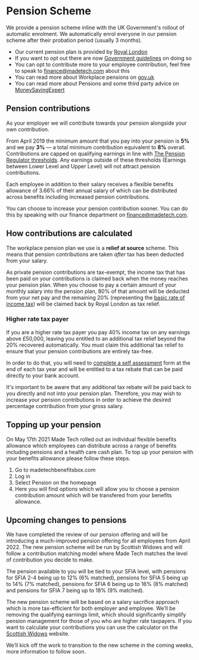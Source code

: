 # Pension Scheme

We provide a pension scheme inline with the UK Government's rollout of automatic enrolment. We automatically enrol everyone in our pension scheme after their probation period (usually 3 months).

- Our current pension plan is provided by [Royal London](https://www.royallondon.com/)
- If you want to opt out there are now [Government guidelines](https://www.gov.uk/workplace-pensions/if-you-want-to-leave-your-workplace-pension-scheme) on doing so
- You can opt to contribute more to your employee contribution, feel free to speak to finance@madetech.com about this
- You can read more about Workplace pensions on [gov.uk](https://www.gov.uk/workplace-pensions/about-workplace-pensions)
- You can read more about Pensions and some third party advice on [MoneySavingExpert](http://www.moneysavingexpert.com/savings/discount-pensions)

## Pension contributions

As your employer we will contribute towards your pension alongside your own contribution. 

From April 2019 the minimum amount that you pay into your pension is **5%** and we pay **3%** — a total minimum contribution equivalent to **8%** overall. Contributions are capped on qualifying earnings in line with [The Pension Regulator thresholds](https://www.thepensionsregulator.gov.uk/en/business-advisers/automatic-enrolment-guide-for-business-advisers/9-knowing-your-clients-ongoing-duties/automatic-enrolment-earnings-threshold). Any earnings outside of these thresholds (Earnings between Lower Level and Upper Level) will not attract pension contributions. 

Each employee in addition to their salary receives a flexible benefits allowance of 3.66% of their annual salary of which can be distributed across benefits including increased pension contributions.

You can choose to increase your pension contribution sooner. You can do this by speaking with our finance department on finance@madetech.com.

## How contributions are calculated

The workplace pension plan we use is a **relief at source** scheme. This means that pension contributions are taken _after_ tax has been deducted from your salary. 

As private pension contributions are tax-exempt, the income tax that has been paid on your contributions is claimed back when the money reaches your pension plan. When you choose to pay a certain amount of your monthly salary into the pension plan, 80% of that amount will be deducted from your net pay and the remaining 20% (representing the [basic rate of income tax](https://www.gov.uk/income-tax-rates)) will be claimed back by Royal London as tax relief.

### Higher rate tax payer

If you are a higher rate tax payer you pay 40% income tax on any earnings above £50,000, leaving you entitled to an additional tax relief beyond the 20% recovered automatically. You must claim this additional tax relief to ensure that your pension contributions are entirely tax-free.

In order to do that, you will need to [complete a self assessment](https://www.gov.uk/tax-on-your-private-pension/pension-tax-relief#when-you-have-to-claim-tax-relief) form at the end of each tax year and will be entitled to a tax rebate that can be paid directly to your bank account.

It's important to be aware that any additional tax rebate will be paid back to you directly and not into your pension plan. Therefore, you may wish to increase your pension contributions in order to achieve the desired percentage contribution from your gross salary.

## Topping up your pension

On May 17th 2021 Made Tech rolled out an individual flexible benefits allowance which employees can distribute across a range of benefits including pensions and a health care cash plan. To top up your pension with your benefits allowance please follow these steps.

1. Go to madetechbenefitsbox.com
2. Log in
3. Select Pension on the homepage
4. Here you will find options which will allow you to choose a pension contribution amount which will be transfered from your benefits allowance.

## Upcoming changes to pensions 

We have completed the review of our pension offering and will be introducing a much-improved pension offering for all employees from April 2022. The new pension scheme will be run by Scottish Widows and will follow a contribution matching model where Made Tech matches the level of contribution you decide to make. 

The pension available to you will be tied to your SFIA level, with pensions for SFIA 2-4 being up to 12% (6% matched), pensions for SFIA 5 being up to 14% (7% matched), pensions for SFIA 6 being up to 16% (8% matched) and pensions for SFIA 7 being up to 18% (9% matched). 

The new pension scheme will be based on a salary sacrifice approach which is more tax-efficient for both employer and employee. We’ll be removing the qualifying earnings limit, which should significantly simplify pension management for those of you who are higher rate taxpayers. If you want to calculate your contributions you can use the calculator on the [Scottish Widows](https://www.scottishwidows.co.uk/retirement/calculators-tools/how-do-you-pay-to-your-pension/salary-sacrifice/) website.

We’ll kick off the work to transition to the new scheme in the coming weeks, more information to follow soon. 
